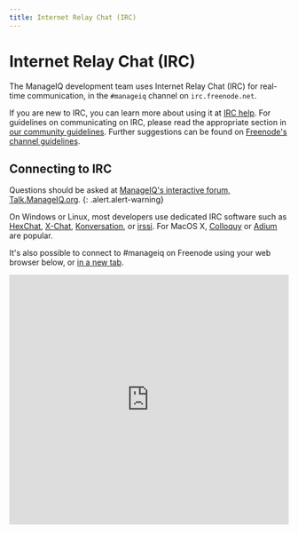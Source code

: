 ```yaml
---
title: Internet Relay Chat (IRC)
---
```


# Internet Relay Chat (IRC)

The ManageIQ development team uses Internet Relay Chat (IRC) for real-time
communication, in the `#manageiq` channel on `irc.freenode.net`.

If you are new to IRC, you can learn more about using it at [IRC
help](http://www.irchelp.org/). For guidelines on communicating on IRC,
please read the appropriate section in [our community
guidelines](/community/community-guidelines/#irc). Further suggestions
can be found on [Freenode's channel
guidelines](http://freenode.net/channel_guidelines.shtml).

## Connecting to IRC

<i class="icon fa fa-warning"></i>
Questions should be asked at [ManageIQ's interactive forum, Talk.ManageIQ.org](http://talk.manageiq.org/).
{: .alert.alert-warning}

On Windows or Linux, most developers use dedicated IRC software such as
[HexChat](http://hexchat.readthedocs.org/en/latest/getting_started.html),
[X-Chat](http://xchat.org/docs/start/),
[Konversation](http://docs.kde.org/development/en/extragear-network/konversation/using-kapp.html),
or [irssi](http://quadpoint.org/articles/irssi/). For MacOS X,
[Colloquy](http://colloquy.info/) or [Adium](https://adium.im/) are popular.

It's also possible to connect to #manageiq on Freenode using your web browser
below, or [in a new tab](https://kiwiirc.com/client/irc.freenode.net/#manageiq).

<iframe src="https://kiwiirc.com/client/irc.freenode.net/?&theme=basic#manageiq" style="border:0; width:100%; height:450px;"></iframe>
